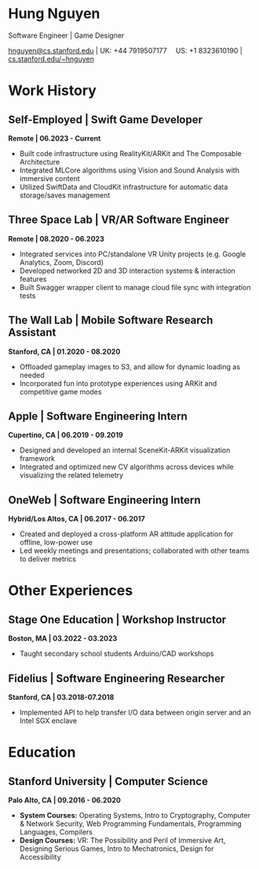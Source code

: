 # Hung Nguyen
Software Engineer | Game Designer

[hnguyen@cs.stanford.edu](mailto:hnguyen@cs.stanford.edu) | UK: +44 7919507177  US: +1 8323610190 | [cs.stanford.edu/~hnguyen](http://cs.stanford.edu/~hnguyen)

# Work History

## Self-Employed | Swift Game Developer

**Remote | 06.2023 - Current**

- Built code infrastructure using RealityKit/ARKit and The Composable Architecture
- Integrated MLCore algorithms using Vision and Sound Analysis with immersive content
- Utilized SwiftData and CloudKit infrastructure for automatic data storage/saves management

## Three Space Lab | VR/AR Software Engineer

**Remote | 08.2020 - 06.2023**

- Integrated services into PC/standalone VR Unity projects (e.g. Google Analytics, Zoom, Discord)
- Developed networked 2D and 3D interaction systems & interaction features
- Built Swagger wrapper client to manage cloud file sync with integration tests

## The Wall Lab | Mobile Software Research Assistant

**Stanford, CA | 01.2020 - 08.2020**

- Offloaded gameplay images to S3, and allow for dynamic loading as needed
- Incorporated fun into prototype experiences using ARKit and competitive game modes

## Apple | Software Engineering Intern

**Cupertino, CA | 06.2019 - 09.2019**

- Designed and developed an internal SceneKit-ARKit visualization framework
- Integrated and optimized new CV algorithms across devices while visualizing the related telemetry

## OneWeb | Software Engineering Intern

**Hybrid/Los Altos, CA | 06.2017 - 06.2017**

- Created and deployed a cross-platform AR attitude application for offline, low-power use
- Led weekly meetings and presentations; collaborated with other teams to deliver metrics

# Other Experiences

## Stage One Education | Workshop Instructor

**Boston, MA | 03.2022 - 03.2023**

- Taught secondary school students Arduino/CAD workshops

## Fidelius | Software Engineering Researcher

**Stanford, CA | 03.2018-07.2018**

- Implemented API to help transfer I/O data between origin server and an Intel SGX enclave

# Education

## Stanford University | Computer Science

**Palo Alto, CA | 09.2016 - 06.2020**

- **System Courses:** Operating Systems, Intro to Cryptography, Computer & Network Security,
Web Programming Fundamentals, Programming Languages, Compilers
- **Design Courses:** VR: The Possibility and Peril of Immersive Art, Designing Serious Games,
Intro to Mechatronics, Design for Accessibility